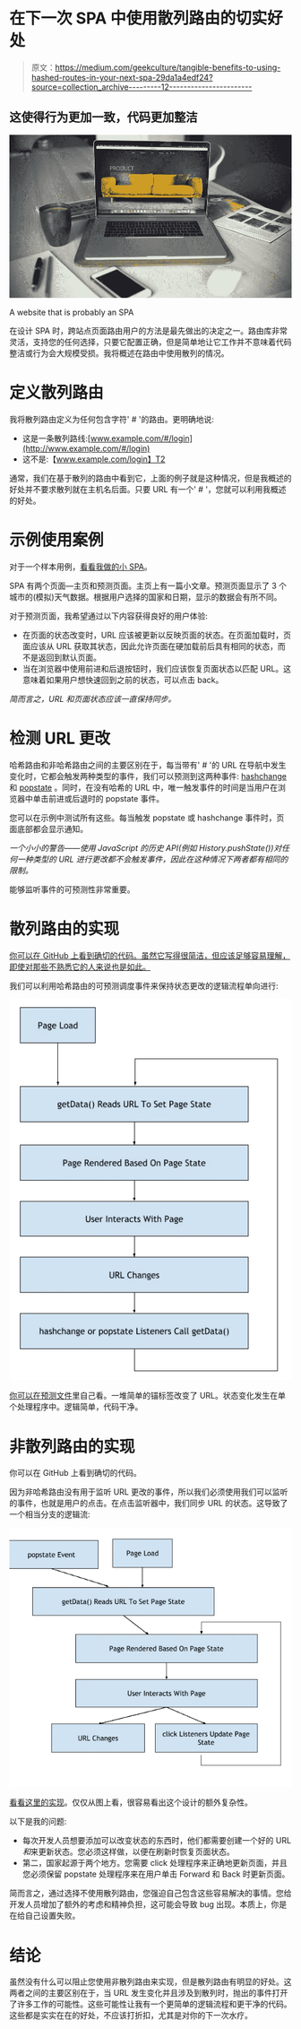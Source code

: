 # 在下一次 SPA 中使用散列路由的切实好处

> 原文：<https://medium.com/geekculture/tangible-benefits-to-using-hashed-routes-in-your-next-spa-29da1a4edf24?source=collection_archive---------12----------------------->

## 这使得行为更加一致，代码更加整洁

![](img/de3e35f1be6d9fbfb03aacb5494597c0.png)

A website that is probably an SPA

在设计 SPA 时，跨站点页面路由用户的方法是最先做出的决定之一。路由库非常灵活，支持您的任何选择，只要它配置正确，但是简单地让它工作并不意味着代码整洁或行为会大规模受损。我将概述在路由中使用散列的情况。

# 定义散列路由

我将散列路由定义为任何包含字符' # '的路由。更明确地说:

*   这是一条散列路线:[www.example.com/#/login](http://www.example.com/#/login)
*   这不是:【www.example.com/login】T2

通常，我们在基于散列的路由中看到它，上面的例子就是这种情况，但是我概述的好处并不要求散列就在主机名后面。只要 URL 有一个' # '，您就可以利用我概述的好处。

# 示例使用案例

对于一个样本用例，[看看我做的小 SPA](https://ww-hashed-routes.netlify.app/)。

SPA 有两个页面—主页和预测页面。主页上有一篇小文章。预测页面显示了 3 个城市的(模拟)天气数据。根据用户选择的国家和日期，显示的数据会有所不同。

对于预测页面，我希望通过以下内容获得良好的用户体验:

*   在页面的状态改变时，URL 应该被更新以反映页面的状态。在页面加载时，页面应该从 URL 获取其状态，因此允许页面在硬加载前后具有相同的状态，而不是返回到默认页面。
*   当在浏览器中使用前进和后退按钮时，我们应该恢复页面状态以匹配 URL。这意味着如果用户想快速回到之前的状态，可以点击 back。

*简而言之，URL 和页面状态应该一直保持同步。*

# 检测 URL 更改

哈希路由和非哈希路由之间的主要区别在于，每当带有' # '的 URL 在导航中发生变化时，它都会触发两种类型的事件，我们可以预测到这两种事件: [hashchange](https://developer.mozilla.org/en-US/docs/Web/API/Window/hashchange_event) 和 [popstate](https://developer.mozilla.org/en-US/docs/Web/API/Window/popstate_event) 。同时，在没有哈希的 URL 中，唯一触发事件的时间是当用户在浏览器中单击前进或后退时的 popstate 事件。

您可以在示例中测试所有这些。每当触发 popstate 或 hashchange 事件时，页面底部都会显示通知。

*一个小小的警告——使用 JavaScript 的历史 API(例如 History.pushState())对任何一种类型的 URL 进行更改都不会触发事件，因此在这种情况下两者都有相同的限制。*

能够监听事件的可预测性非常重要。

# 散列路由的实现

[你可以在 GitHub 上看到确切的代码。虽然它写得很简洁，但应该足够容易理解，即使对那些不熟悉它的人来说也是如此。](https://github.com/weimingw/hashed-routes-example/tree/main/src/hash)

我们可以利用哈希路由的可预测调度事件来保持状态更改的逻辑流程单向进行:

![](img/471bb9c996175b5a5bd4543836d38f26.png)

[你可以在预测文件](https://github.com/weimingw/hashed-routes-example/blob/main/src/hash/subcomponents/Forecasts.svelte)里自己看。一堆简单的锚标签改变了 URL。状态变化发生在单个处理程序中。逻辑简单，代码干净。

# 非散列路由的实现

你可以在 GitHub 上看到确切的代码。

因为非哈希路由没有用于监听 URL 更改的事件，所以我们必须使用我们可以监听的事件，也就是用户的点击。在点击监听器中，我们同步 URL 的状态。这导致了一个相当分支的逻辑流:

![](img/c89eceb7ca087d6a518ae65adef77e91.png)

[看看这里的实现](https://github.com/weimingw/hashed-routes-example/blob/main/src/normal/subcomponents/Forecasts.svelte)。仅仅从图上看，很容易看出这个设计的额外复杂性。

以下是我的问题:

*   每次开发人员想要添加可以改变状态的东西时，他们都需要创建一个好的 URL *和*来更新状态。您必须这样做，以便在刷新时恢复页面状态。
*   第二，国家起源于两个地方。您需要 click 处理程序来正确地更新页面，并且您必须保留 popstate 处理程序来在用户单击 Forward 和 Back 时更新页面。

简而言之，通过选择不使用散列路由，您强迫自己包含这些容易解决的事情。您给开发人员增加了额外的考虑和精神负担，这可能会导致 bug 出现。本质上，你是在给自己设置失败。

# 结论

虽然没有什么可以阻止您使用非散列路由来实现，但是散列路由有明显的好处。这两者之间的主要区别在于，当 URL 发生变化并且涉及到散列时，抛出的事件打开了许多工作的可能性。这些可能性让我有一个更简单的逻辑流程和更干净的代码。这些都是实实在在的好处，不应该打折扣，尤其是对你的下一次水疗。